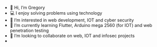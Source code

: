 - 👋 Hi, I’m Gregory
- 💻 I enjoy solving problems using technology
- 👀 I’m interested in web development, IOT and cyber security
- 🌱 I’m currently learning Flutter, Arduino mega 2560 (for IOT) and web penetration testing
- 💞️ I’m looking to collaborate on web, IOT and infosec projects
-

<!---
Greago/Greago is a ✨ special ✨ repository because its `README.md` (this file) appears on your GitHub profile.
You can click the Preview link to take a look at your changes.
--->
